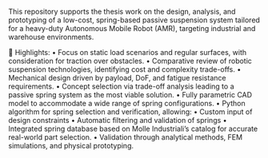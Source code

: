 This repository supports the thesis work on the design, analysis, and prototyping of a low-cost, spring-based passive suspension system tailored for a heavy-duty Autonomous Mobile Robot (AMR), targeting industrial and warehouse environments.

📌 Highlights:
	•	Focus on static load scenarios and regular surfaces, with consideration for traction over obstacles.
	•	Comparative review of robotic suspension technologies, identifying cost and complexity trade-offs.
	•	Mechanical design driven by payload, DoF, and fatigue resistance requirements.
	•	Concept selection via trade-off analysis leading to a passive spring system as the most viable solution.
	•	Fully parametric CAD model to accommodate a wide range of spring configurations.
	•	Python algorithm for spring selection and verification, allowing:
	•	Custom input of design constraints
	•	Automatic filtering and validation of springs
	•	Integrated spring database based on Molle Industriali’s catalog for accurate real-world part selection.
	•	Validation through analytical methods, FEM simulations, and physical prototyping.
